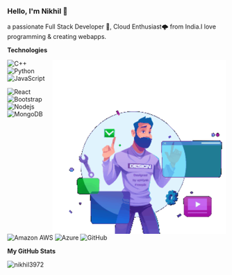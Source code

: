 ### Hello,  I'm Nikhil 👋


 a passionate Full Stack Developer 🚀, Cloud Enthusiast🌩️ from India.I love programming & creating webapps.


**Technologies** 

<img align="right" alt="GIF" src="output-onlinegiftools.gif" height="400px" />

![C++](https://img.shields.io/badge/-C++-black?style=flat-square&logo=c)
![Python](https://img.shields.io/badge/-Python-black?style=flat-square&logo=Python)
![JavaScript](https://img.shields.io/badge/-JavaScript-black?style=flat-square&logo=javascript)

![React](https://img.shields.io/badge/-React-black?style=flat-square&logo=react)
![Bootstrap](https://img.shields.io/badge/-Bootstrap-black?style=flat-square&logo=bootstrap)
![Nodejs](https://img.shields.io/badge/-Nodejs-black?style=flat-square&logo=Node.js)
![MongoDB](https://img.shields.io/badge/-MongoDB-black?style=flat-square&logo=mongodb)

![Amazon AWS](https://img.shields.io/badge/Amazon%20AWS-232F3E?style=flat-square&logo=amazon-aws)
![Azure](https://img.shields.io/badge/Azure-232F3E?style=flat-square&logo=azure)
![GitHub](https://img.shields.io/badge/-GitHub-181717?style=flat-square&logo=github)



**My GitHub Stats**

<img src="https://github-readme-stats.vercel.app/api?username=nikhil3972&count_private=true&show_icons=true&theme=gotham" alt="nikhil3972" />
